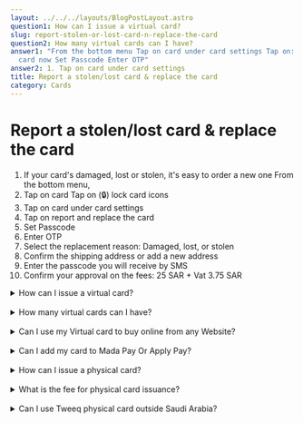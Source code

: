 ```yaml
---
layout: ../../../layouts/BlogPostLayout.astro
question1: How can I issue a virtual card?
slug: report-stolen-or-lost-card-n-replace-the-card
question2: How many virtual cards can I have?
answer1: "From the bottom menu Tap on card under card settings Tap on: Get your
  card now Set Passcode Enter OTP"
answer2: 1. Tap on card under card settings
title: Report a stolen/lost card & replace the card
category: Cards
---
```

# **Report a stolen/lost card & replace the card**

1. If your card's damaged, lost or stolen, it's easy to order a new one
   From the bottom menu,
2. Tap on card
   Tap on (🔒) lock card icons
3. Tap on card under card settings
4. Tap on report and replace the card
5. Set Passcode
6. Enter OTP
7. Select the replacement reason: Damaged, lost, or stolen
8. Confirm the shipping address or add a new address
9. Enter the passcode you will receive by SMS
10. Confirm your approval on the fees: 25 SAR + Vat 3.75 SAR

<details>
    <summary>How can I issue a virtual card?</summary> </br>
1. From the bottom menu <br>
2. Tap on card under card settings <br>
3. Tap on: Get your card now <br>
4. Set Passcode <br>
5. Enter OTP  
</details> </br>

<details>
    <summary>How many virtual cards can I have?</summary> 
<p> From the bottom menu, Tap on card under card settings,Tap on: Get your card now</p>  
</details> </br>

<details>
    <summary>Can I use my Virtual card to buy online from any Website?</summary>
<p> From the bottom menu, Tap on card under card settings,Tap on: Get your card now</p>  
</details> </br>

<details>
    <summary>Can I add my card to Mada Pay Or Apply Pay?</summary>
<p> From the bottom menu, Tap on card under card settings,Tap on: Get your card now</p>  
</details> </br>

<details>
    <summary>How can I issue a physical card?</summary>
<p> From the bottom menu, Tap on card under card settings,Tap on: Get your card now</p>  
</details></br>

<details>
    <summary>What is the fee for physical card issuance?</summary>
<p> From the bottom menu, Tap on card under card settings,Tap on: Get your card now</p>  
</details></br>

<details>
    <summary>Can I use Tweeq physical card outside Saudi Arabia?</summary>
<p> From the bottom menu, Tap on card under card settings,Tap on: Get your card now</p>  
</details>